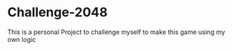 # Challenge-2048
This is a personal Project to challenge myself to make this game using my own logic
